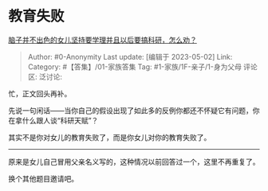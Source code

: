 # 教育失败
[脑子并不出色的女儿坚持要学理并且以后要搞科研，怎么劝？](https://www.zhihu.com/question/591005051/answer/3008460282)

> Author: #0-Anonymity
> Last update: [编辑于 2023-05-02]
> Link:
> Category: #【答集】/01-家族答集 
> Tag: #1-家族/1F-亲子/1-身为父母
> 评论区:
> 泛讨论:

忙，正文回头再补。

先说一句闲话——当你自己的假设出现了如此多的反例你都还不怀疑它有问题，你在拿什么跟人谈“科研天赋”？

其实不是你对女儿的教育失败了，而是你女儿对你的教育失败了。

--------------------

原来是女儿自己冒用父亲名义写的，这种情况以前回答过一个，这里不再重复了。

换个其他题目邀请吧。
